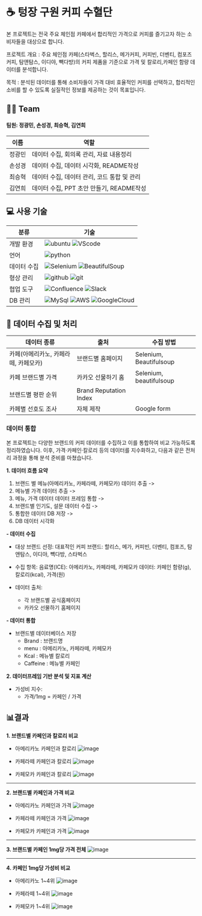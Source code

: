 # ☕️ 텅장 구원 커피 수혈단
 본 프로젝트는 전국 주요 체인점 카페에서 합리적인 가격으로 커피를 즐기고자 하는 소비자들을 대상으로 합니다.

프로젝트 개요 : 주요 체인점 카페(스타벅스, 할리스, 메가커피, 커피빈, 더벤티, 컴포즈커피, 탐앤탐스, 이디야, 빽다방)의 커피 제품을 기준으로 가격 및 칼로리,카페인 함량 데이터를 분석합니다.

목적 : 분석된 데이터를 통해 소비자들이 가격 대비 효율적인 커피를 선택하고, 합리적인 소비를 할 수 있도록 실질적인 정보를 제공하는 것이 목표입니다.

## 👩👨 Team
#### 팀원: 정광민, 손성경, 최승혁, 김연희
|이름|역할|
|------|---|
|정광민|데이터 수집, 회의록 관리, 자료 내용정리|
|손성경|데이터 수집, 데이터 시각화, README작성|
|최승혁|데이터 수집, 데이터 관리, 코드 통합 및 관리|
|김연희|데이터 수집, PPT 초안 만들기, README작성|

## 💻 사용 기술
|분류|기술|
|------|---|
|개발 환경|![ubuntu](https://img.shields.io/badge/Ubuntu-E95420?style=for-the-badge&logo=ubuntu&logoColor=white) ![VScode](	https://img.shields.io/badge/Made%20for-VSCode-1f425f.svg)|
|언어|![python](	https://img.shields.io/badge/Python-3776AB?style=for-the-badge&logo=python&logoColor=white)|
|데이터 수집|<img src="https://img.shields.io/badge/Selenium-4CAF50?style=flat-square&logo=selenium&logoColor=white" alt="Selenium" /> <img src="https://img.shields.io/badge/BeautifulSoup-FFB300?style=flat-square&logo=beautifulsoup&logoColor=white" alt="BeautifulSoup" /> |
|형상 관리|![github](	https://img.shields.io/badge/GitHub-100000?style=for-the-badge&logo=github&logoColor=white) ![git](https://img.shields.io/badge/GIT-E44C30?style=for-the-badge&logo=git&logoColor=white)|
|협업 도구|<img src="https://img.shields.io/badge/Confluence-0052CC?style=flat-square&logo=confluence&logoColor=white" alt="Confluence" /> <img src="https://img.shields.io/badge/Slack-4A154B?style=flat-square&logo=slack&logoColor=white" alt="Slack" />|
|DB 관리| ![MySql](https://img.shields.io/badge/MySQL-005C84?style=for-the-badge&logo=mysql&logoColor=white) ![AWS](https://img.shields.io/badge/Amazon_AWS-232F3E?style=for-the-badge&logo=amazon-aws&logoColor=white) ![GoogleCloud](https://img.shields.io/badge/Google_Cloud-4285F4?style=for-the-badge&logo=google-cloud&logoColor=white) |

## 📂 데이터 수집 및 처리
|데이터 종류|출처|수집 방법|
|---------|---|-------|
|카페(아메리카노, 카페라떼, 카페모카)|브랜드별 홈페이지|Selenium, Beautifulsoup|
|카페 브랜드별 가격| 카카오 선물하기 홈|Selenium, beautifulsoup|
|브랜드별 평판 순위| Brand Reputation Index | 
|카페별 선호도 조사| 자체 제작 | Google form |

### 데이터 통합
본 프로젝트는 다양한 브랜드의 커피 데이터를 수집하고 이를 통합하여 비교 가능하도록 정리하였습니다. 이후, 가격·카페인·칼로리 등의 데이터를 지수화하고, 다음과 같은 전처리 과정을 통해 분석 준비를 마쳤습니다.

__1. 데이터 흐름 요약__
1. 브랜드 별 메뉴(아메리카노, 카페라떼, 카페모카) 데이터 추출 ->
2. 메뉴별 가격 데이터 추출 ->
3. 메뉴, 가격 데이터 데이터 프레임 통합 ->
4. 브랜드별 인기도, 설문 데이터 수집 ->
5. 통합한 데이터 DB 저장 ->
6. DB 데이터 시각화

__- 데이터 수집__
* 대상 브랜드 선정:
  대표적인 커피 브랜드: 할리스, 메가, 커피빈, 더벤티, 컴포즈, 탐앤탐스, 이디야, 뺵다방, 스타벅스

* 수집 항목:
  음료명(ICE): 아메리카노, 카페라떼, 카페모카
  데이터: 카페인 함량(g), 칼로리(kcal), 가격(원)

* 데이터 출처:
  * 각 브랜드별 공식홈페이지
  * 카카오 선물하기 홈페이지
 
__- 데이터 통합__
* 브랜드별 데이터베이스 저장
  * Brand : 브랜드명
  * menu : 아메리카노, 카페라떼, 카페모카
  * Kcal : 메뉴별 칼로리
  * Caffeine : 메뉴별 카페인

__2. 데이터프레임 기반 분석 및 지표 계산__
* 가성비 지수:
    * 가격/1mg = 카페인 / 가격

## 📊결과
__1. 브랜드별 카페인과 칼로리 비교__
* 아메리카노 카페인과 칼로리
![image](https://github.com/user-attachments/assets/04c05495-132e-4997-a84d-5b4b872bca90)

* 카페라떼 카페인과 칼로리
![image](https://github.com/user-attachments/assets/49343af3-8e2f-4996-9bb0-b51b92d84828)

* 카페모카 카페인과 칼로리
![image](https://github.com/user-attachments/assets/28f5e6e3-c1b6-4572-94c2-64005933866b)

---
__2. 브랜드별 카페인과 가격 비교__
* 아메리카노 카페인과 가격
![image](https://github.com/user-attachments/assets/68920515-6a27-4df6-b672-a85cf0d30705)

* 카페라떼 카페인과 가격
![image](https://github.com/user-attachments/assets/02badfe6-2505-4a43-9c8e-221b26c21bb9)

* 카페모카 카페인과 가격
![image](https://github.com/user-attachments/assets/1ea426d6-1f66-4264-bedb-c48ce8192559)

---
__3. 브랜드별 카페인 1mg당 가격 전체__
![image](https://github.com/user-attachments/assets/7553c447-dc03-4da5-ba43-325545efc0b5)

---
__4. 카페인 1mg당 가성비 비교__
* 아메리카노 1~4위
![image](https://github.com/user-attachments/assets/181be2aa-9c85-4b29-a5d3-c393dc37da82)

* 카페라떼 1~4위
![image](https://github.com/user-attachments/assets/30e22380-925e-43ec-9e7d-d8ac68b9db10)

* 카페모카 1~4위
![image](https://github.com/user-attachments/assets/2f25c453-b829-483f-bf91-b5dfe784117e)









